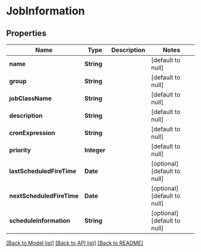 # JobInformation
## Properties

| Name | Type | Description | Notes |
|------------ | ------------- | ------------- | -------------|
| **name** | **String** |  | [default to null] |
| **group** | **String** |  | [default to null] |
| **jobClassName** | **String** |  | [default to null] |
| **description** | **String** |  | [default to null] |
| **cronExpression** | **String** |  | [default to null] |
| **priority** | **Integer** |  | [default to null] |
| **lastScheduledFireTime** | **Date** |  | [optional] [default to null] |
| **nextScheduledFireTime** | **Date** |  | [optional] [default to null] |
| **scheduleInformation** | **String** |  | [optional] [default to null] |

[[Back to Model list]](../README.md#documentation-for-models) [[Back to API list]](../README.md#documentation-for-api-endpoints) [[Back to README]](../README.md)

